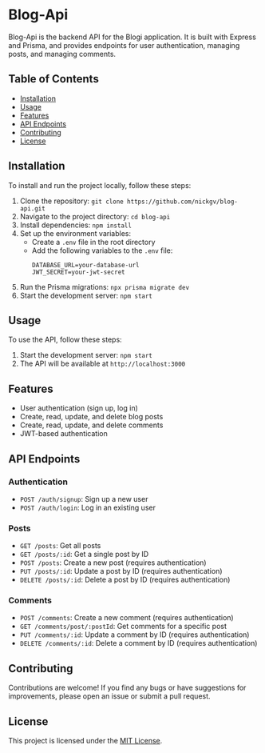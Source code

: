 # Blog-Api

Blog-Api is the backend API for the Blogi application. It is built with Express and Prisma, and provides endpoints for user authentication, managing posts, and managing comments.

## Table of Contents

- [Installation](#installation)
- [Usage](#usage)
- [Features](#features)
- [API Endpoints](#api-endpoints)
- [Contributing](#contributing)
- [License](#license)

## Installation

To install and run the project locally, follow these steps:

1. Clone the repository: `git clone https://github.com/nickgv/blog-api.git`
2. Navigate to the project directory: `cd blog-api`
3. Install dependencies: `npm install`
4. Set up the environment variables:
   - Create a `.env` file in the root directory
   - Add the following variables to the `.env` file:
     ```plaintext
     DATABASE_URL=your-database-url
     JWT_SECRET=your-jwt-secret
     ```
5. Run the Prisma migrations: `npx prisma migrate dev`
6. Start the development server: `npm start`

## Usage

To use the API, follow these steps:

1. Start the development server: `npm start`
2. The API will be available at `http://localhost:3000`

## Features

- User authentication (sign up, log in)
- Create, read, update, and delete blog posts
- Create, read, update, and delete comments
- JWT-based authentication

## API Endpoints

### Authentication

- `POST /auth/signup`: Sign up a new user
- `POST /auth/login`: Log in an existing user

### Posts

- `GET /posts`: Get all posts
- `GET /posts/:id`: Get a single post by ID
- `POST /posts`: Create a new post (requires authentication)
- `PUT /posts/:id`: Update a post by ID (requires authentication)
- `DELETE /posts/:id`: Delete a post by ID (requires authentication)

### Comments

- `POST /comments`: Create a new comment (requires authentication)
- `GET /comments/post/:postId`: Get comments for a specific post
- `PUT /comments/:id`: Update a comment by ID (requires authentication)
- `DELETE /comments/:id`: Delete a comment by ID (requires authentication)

## Contributing

Contributions are welcome! If you find any bugs or have suggestions for improvements, please open an issue or submit a pull request.

## License

This project is licensed under the [MIT License](LICENSE).